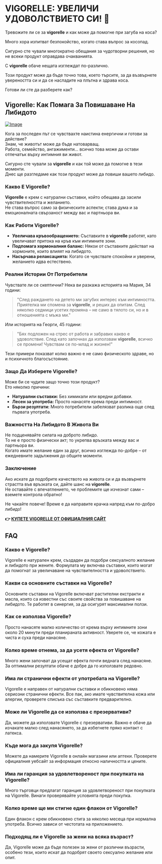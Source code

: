 # VIGORELLE: УВЕЛИЧИ УДОВОЛСТВИЕТО СИ! 💖

Тревожите ли се за **vigorelle** и как може да помогне при загуба на коса?

Много хора изпитват безпокойство, когато става въпрос за косопад. 

Сигурно сте чували многократно обещания за чудотворни решения, но не всеки продукт оправдава очакванията.

С **vigorelle** обаче нещата изглеждат по-различно. 

Този продукт може да бъде точно това, което търсите, за да възвърнете увереността си и да се насладите на плътна и здрава коса.

Готови ли сте да разберете как?

## Vigorelle: Как Помага За Повишаване На Либидото

[![Image](https://www2.sellhealth.com/8/vigorelle500x140_A.jpg)](https://gchaffi.com/tB5YGC9B)

Кога за последен път се чувствахте наистина енергични и готови за действие?  
Знам, че животът може да бъде натоварващ.  
Работа, семейство, ангажименти... всичко това може да остави отпечатък върху интимния ви живот.  

Сигурно сте чували за **vigorelle** и как той може да помогне в тези моменти.  
Днес ще разгледаме как този продукт може да повиши вашето либидо.

### Какво Е Vigorelle?

**Vigorelle** е крем с натурални съставки, който обещава да засили чувствителността и желанието.  
Не става въпрос само за физическите аспекти; става дума и за емоционалната свързаност между вас и партньора ви.

### Как Работи Vigorelle?

- **Увеличава кръвообращението:** Съставките в **vigorelle** работят, като увеличават притока на кръв към интимните зони.
- **Подпомага хормоналния баланс:** Някои от съставките действат на хормоните, които влияят на либидото.
- **Насърчава релаксацията:** Когато се чувствате спокойни и уверени, желанието идва естествено.

### Реални Истории От Потребители

Чувствате ли се скептични? Нека ви разкажа историята на Мария, 34 години:

> "След раждането на детето ми загубих интерес към интимността. Приятелка ми спомена за **vigorelle**, и реших да опитам. След няколко седмици усетих промяна – не само в тялото си, но и в отношенията с мъжа ми."  

Или историята на Георги, 45 години:

> "Бях подложен на стрес от работа и забравих какво е удоволствие. След като започнах да използвам **vigorelle**, всичко се промени! Чувствам се по-млад и жизнен!"  

Тези примери показват колко важно е не само физическото здраве, но и психичното благосъстояние.

### Защо Да Изберете Vigorelle?

Може би се чудите защо точно този продукт?  
Ето няколко причини:

- **Натурални съставки:** Без химикали или вредни добавки.
- **Лесен за употреба:** Просто нанасяте крема преди интимност.
- **Бързи резултати:** Много потребители забелязват разлика още след първата употреба.

### Важността На Либидото В Живота Ви

Не подценявайте силата на доброто либидо.  
То не е просто физически акт; то укрепва връзката между вас и партньора ви.  
Когато имате желание един за друг, всичко изглежда по-добре – от ежедневните задължения до общите моменти.

### Заключение

Ако искате да подобрите качеството на живота си и да възвърнете страстта във връзката си, дайте шанс на **vigorelle**.  
Не оставайте с впечатлението, че проблемите ще изчезнат сами – вземете контрола обратно!

Не чакайте повече! Време е да направите крачка напред към по-добро либидо!



**👉 [КУПЕТЕ VIGORELLE ОТ ОФИЦИАЛНИЯ САЙТ](https://gchaffi.com/tB5YGC9B)**

## FAQ

### Какво е Vigorelle?
Vigorelle е натурален крем, създаден да подобри сексуалното желание и либидото при жените. Формулата му включва съставки, които могат да помогнат за увеличаване на чувствителността и удоволствието.

### Какви са основните съставки на Vigorelle?
Основните съставки на Vigorelle включват растителни екстракти и масла, които са известни със своите свойства за повишаване на либидото. Те работят в синергия, за да осигурят максимални ползи.

### Как се използва Vigorelle?
Просто нанасяте малко количество от крема върху интимните зони около 20 минути преди планираната активност. Уверете се, че кожата е чиста и суха преди нанасяне.

### Колко време отнема, за да усетя ефекта от Vigorelle?
Много жени започват да усещат ефекта почти веднага след нанасяне. За оптимални резултати обаче е добре да го използвате редовно.

### Има ли странични ефекти от употребата на Vigorelle?
Vigorelle е направен от натурални съставки и обикновено няма сериозни странични ефекти. Все пак, ако имате чувствителна кожа или алергии, проверете списъка със съставките предварително.

### Може ли Vigorelle да се използва с презервативи?
Да, можете да използвате Vigorelle с презервативи. Важно е обаче да изчакате малко след нанасянето, за да избегнете пряко контакт с латекса.

### Къде мога да закупя Vigorelle?
Можете да намерите Vigorelle в онлайн магазини или аптеки. Проверете официалния уебсайт за информация относно наличността и цените.

### Има ли гаранция за удовлетвореност при покупката на Vigorelle?
Много търговци предлагат гаранция за удовлетвореност при покупката на Vigorelle. Винаги проверявайте условията преди покупка.

### Колко време ще ми стигне един флакон от Vigorelle?
Един флакон с крем обикновено стига за няколко месеца при нормална употреба. Всичко зависи от честотата на приложението.

### Подходящ ли е Vigorelle за жени на всяка възраст? 
Да, Vigorelle може да бъде полезен за жени от различни възрасти, особено тези, които искат да подобрят своето сексуално желание или опит.